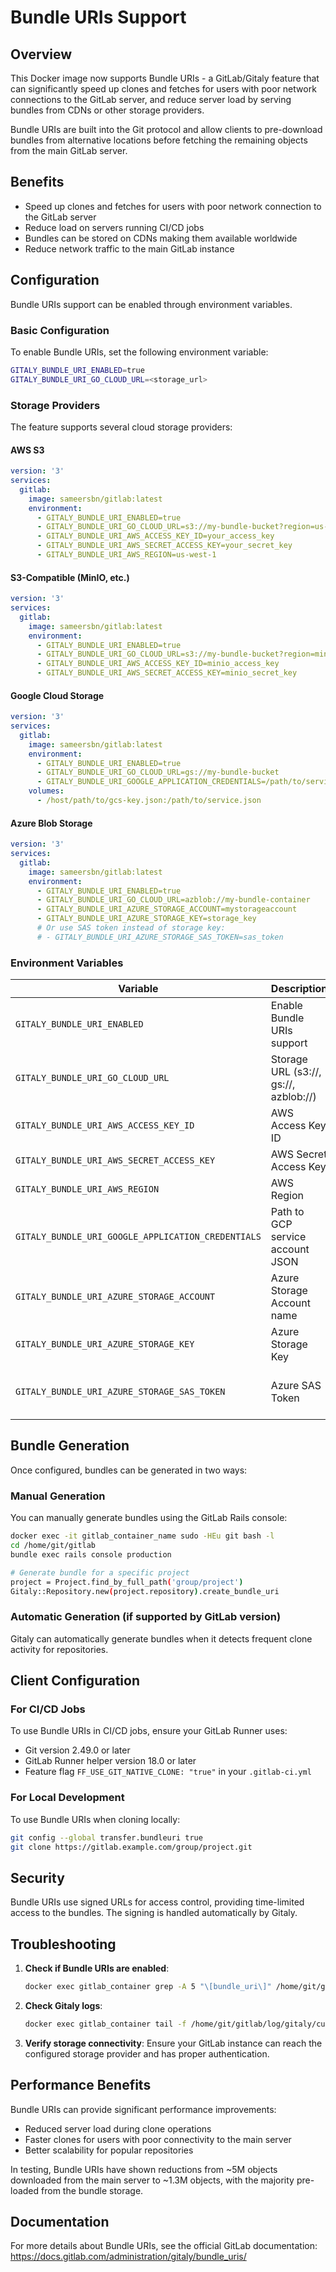 # Bundle URIs Support

## Overview

This Docker image now supports Bundle URIs - a GitLab/Gitaly feature that can significantly speed up clones and fetches for users with poor network connections to the GitLab server, and reduce server load by serving bundles from CDNs or other storage providers.

Bundle URIs are built into the Git protocol and allow clients to pre-download bundles from alternative locations before fetching the remaining objects from the main GitLab server.

## Benefits

- Speed up clones and fetches for users with poor network connection to the GitLab server
- Reduce load on servers running CI/CD jobs
- Bundles can be stored on CDNs making them available worldwide
- Reduce network traffic to the main GitLab instance

## Configuration

Bundle URIs support can be enabled through environment variables.

### Basic Configuration

To enable Bundle URIs, set the following environment variable:

```bash
GITALY_BUNDLE_URI_ENABLED=true
GITALY_BUNDLE_URI_GO_CLOUD_URL=<storage_url>
```

### Storage Providers

The feature supports several cloud storage providers:

#### AWS S3

```yaml
version: '3'
services:
  gitlab:
    image: sameersbn/gitlab:latest
    environment:
      - GITALY_BUNDLE_URI_ENABLED=true
      - GITALY_BUNDLE_URI_GO_CLOUD_URL=s3://my-bundle-bucket?region=us-west-1
      - GITALY_BUNDLE_URI_AWS_ACCESS_KEY_ID=your_access_key
      - GITALY_BUNDLE_URI_AWS_SECRET_ACCESS_KEY=your_secret_key
      - GITALY_BUNDLE_URI_AWS_REGION=us-west-1
```

#### S3-Compatible (MinIO, etc.)

```yaml
version: '3'
services:
  gitlab:
    image: sameersbn/gitlab:latest
    environment:
      - GITALY_BUNDLE_URI_ENABLED=true
      - GITALY_BUNDLE_URI_GO_CLOUD_URL=s3://my-bundle-bucket?region=minio&endpoint=my.minio.local:8080&disable_https=true&use_path_style=true
      - GITALY_BUNDLE_URI_AWS_ACCESS_KEY_ID=minio_access_key
      - GITALY_BUNDLE_URI_AWS_SECRET_ACCESS_KEY=minio_secret_key
```

#### Google Cloud Storage

```yaml
version: '3'
services:
  gitlab:
    image: sameersbn/gitlab:latest
    environment:
      - GITALY_BUNDLE_URI_ENABLED=true
      - GITALY_BUNDLE_URI_GO_CLOUD_URL=gs://my-bundle-bucket
      - GITALY_BUNDLE_URI_GOOGLE_APPLICATION_CREDENTIALS=/path/to/service.json
    volumes:
      - /host/path/to/gcs-key.json:/path/to/service.json
```

#### Azure Blob Storage

```yaml
version: '3'
services:
  gitlab:
    image: sameersbn/gitlab:latest
    environment:
      - GITALY_BUNDLE_URI_ENABLED=true
      - GITALY_BUNDLE_URI_GO_CLOUD_URL=azblob://my-bundle-container
      - GITALY_BUNDLE_URI_AZURE_STORAGE_ACCOUNT=mystorageaccount
      - GITALY_BUNDLE_URI_AZURE_STORAGE_KEY=storage_key
      # Or use SAS token instead of storage key:
      # - GITALY_BUNDLE_URI_AZURE_STORAGE_SAS_TOKEN=sas_token
```

### Environment Variables

| Variable | Description | Default | Required |
|----------|-------------|---------|----------|
| `GITALY_BUNDLE_URI_ENABLED` | Enable Bundle URIs support | `false` | Yes |
| `GITALY_BUNDLE_URI_GO_CLOUD_URL` | Storage URL (s3://, gs://, azblob://) | - | Yes if enabled |
| `GITALY_BUNDLE_URI_AWS_ACCESS_KEY_ID` | AWS Access Key ID | Inherits from `AWS_ACCESS_KEY_ID` | For S3 |
| `GITALY_BUNDLE_URI_AWS_SECRET_ACCESS_KEY` | AWS Secret Access Key | Inherits from `AWS_SECRET_ACCESS_KEY` | For S3 |
| `GITALY_BUNDLE_URI_AWS_REGION` | AWS Region | Inherits from `AWS_REGION` | For S3 |
| `GITALY_BUNDLE_URI_GOOGLE_APPLICATION_CREDENTIALS` | Path to GCP service account JSON | - | For GCS |
| `GITALY_BUNDLE_URI_AZURE_STORAGE_ACCOUNT` | Azure Storage Account name | - | For Azure |
| `GITALY_BUNDLE_URI_AZURE_STORAGE_KEY` | Azure Storage Key | - | For Azure (or use SAS token) |
| `GITALY_BUNDLE_URI_AZURE_STORAGE_SAS_TOKEN` | Azure SAS Token | - | For Azure (alternative to storage key) |

## Bundle Generation

Once configured, bundles can be generated in two ways:

### Manual Generation

You can manually generate bundles using the GitLab Rails console:

```bash
docker exec -it gitlab_container_name sudo -HEu git bash -l
cd /home/git/gitlab
bundle exec rails console production

# Generate bundle for a specific project
project = Project.find_by_full_path('group/project')
Gitaly::Repository.new(project.repository).create_bundle_uri
```

### Automatic Generation (if supported by GitLab version)

Gitaly can automatically generate bundles when it detects frequent clone activity for repositories.

## Client Configuration

### For CI/CD Jobs

To use Bundle URIs in CI/CD jobs, ensure your GitLab Runner uses:
- Git version 2.49.0 or later
- GitLab Runner helper version 18.0 or later
- Feature flag `FF_USE_GIT_NATIVE_CLONE: "true"` in your `.gitlab-ci.yml`

### For Local Development

To use Bundle URIs when cloning locally:

```bash
git config --global transfer.bundleuri true
git clone https://gitlab.example.com/group/project.git
```

## Security

Bundle URIs use signed URLs for access control, providing time-limited access to the bundles. The signing is handled automatically by Gitaly.

## Troubleshooting

1. **Check if Bundle URIs are enabled**:
   ```bash
   docker exec gitlab_container grep -A 5 "\[bundle_uri\]" /home/git/gitaly/config.toml
   ```

2. **Check Gitaly logs**:
   ```bash
   docker exec gitlab_container tail -f /home/git/gitlab/log/gitaly/current
   ```

3. **Verify storage connectivity**:
   Ensure your GitLab instance can reach the configured storage provider and has proper authentication.

## Performance Benefits

Bundle URIs can provide significant performance improvements:
- Reduced server load during clone operations
- Faster clones for users with poor connectivity to the main server
- Better scalability for popular repositories

In testing, Bundle URIs have shown reductions from ~5M objects downloaded from the main server to ~1.3M objects, with the majority pre-loaded from the bundle storage.

## Documentation

For more details about Bundle URIs, see the official GitLab documentation:
https://docs.gitlab.com/administration/gitaly/bundle_uris/

